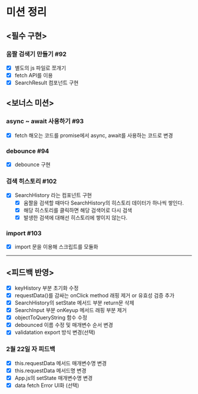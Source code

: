 # 미션 정리

## <필수 구현>

### 움짤 검색기 만들기 #92

- [x] 별도의 js 파일로 쪼개기
- [x] fetch API를 이용
- [x] SearchResult 컴포넌트 구현

## <보너스 미션>

### async ~ await 사용하기 #93

- [x] fetch 해오는 코드를 promise에서 async, await를 사용하는 코드로 변경

### debounce #94

- [x] debounce 구현

### 검색 히스토리 #102

- [x] SearchHistory 라는 컴포넌트 구현
  - [x] 움짤을 검색할 때마다 SearchHistory의 히스토리 데이터가 하나씩 쌓인다.
  - [x] 해당 히스토리를 클릭하면 해당 검색어로 다시 검색
  - [x] 발생한 검색에 대해선 히스토리에 쌓이지 않는다.

### import #103

- [x] import 문을 이용해 스크립트를 모듈화

---

## <피드백 반영>

- [x] keyHistory 부분 초기화 수정
- [x] requestData()를 감싸는 onClick method 래핑 제거 or 유효성 검증 추가
- [x] SearchHistory의 setState 메서드 부분 return문 삭제
- [x] SearchInput 부분 onKeyup 메서드 래핑 부분 제거
- [x] objectToQueryString 함수 수정
- [x] debounced 이름 수정 및 매개변수 순서 변경
- [x] validatation export 방식 변경(선택)

### 2월 22일 자 피드백

- [x] this.requestData 메서드 매개변수명 변경
- [x] this.requestData 메서드명 변경
- [x] App.js의 setState 매개변수명 변경
- [x] data fetch Error UI화 (선택)
